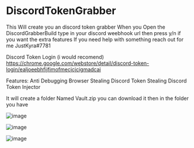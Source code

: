 # DiscordTokenGrabber
This Will create you an discord token grabber 
When you Open the DiscordGrabberBuild type in your discord weebhook url
then press y/n if you want the extra features 
If you need help with something reach out for me JustKyra#7781

Discord Token Login (i would recomend)
https://chrome.google.com/webstore/detail/discord-token-login/ealjoeebhfijfimofmecjcjcigmadcai

Features:
Anti Debugging
Browser Stealing
Discord Token Stealing
Discord Token Injector

It will create a folder Named Vault.zip you can download it then 
in the folder you have

![image](https://user-images.githubusercontent.com/83514902/230091600-b47918f6-7d95-4caf-b6e4-bf5bcf48edba.png)

![image](https://user-images.githubusercontent.com/83514902/230090924-ca1ce111-5799-43fa-ab4a-4ed5b4d4215e.png)

![image](https://user-images.githubusercontent.com/83514902/230091161-c79f8318-f59a-44e3-8471-273aa7f894a2.png)

